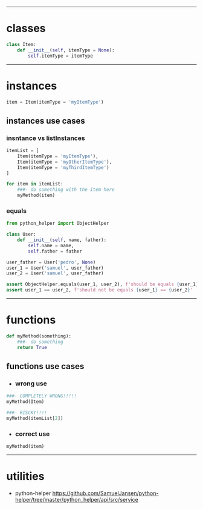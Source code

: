 ___
# classes
```python
class Item:
    def __init__(self, itemType = None):
        self.itemType = itemType
```
___
# instances
```python
item = Item(itemType = 'myItemType')
```

## instances use cases
### insntance vs listInstances
```python
itemList = [
    Item(itemType = 'myItemType'),
    Item(itemType = 'myOtherItemType'),
    Item(itemType = 'myThirdItemType')
]

for item in itemList:
    ###- do something with the item here
    myMethod(item)
```

### equals
```python
from python_helper import ObjectHelper

class User:
    def __init__(self, name, father):
        self.name = name,
        self.father = father

user_father = User('pedro', None)
user_1 = User('samuel', user_father)
user_2 = User('samuel', user_father)

assert ObjectHelper.equals(user_1, user_2), f'should be equals {user_1} == {user_2}'
assert user_1 == user_2, f'should not be equals {user_1} == {user_2}'
```
___
# functions
```python
def myMethod(something):
    ###- do something
    return True
```

## functions use cases
- ### wrong use
```python
###- COMPLETELY WRONG!!!!!
myMethod(Item)

###- RISCKY!!!!
myMethod(itemList[2])
```
- ### correct use
```python
myMethod(item)
```

___ 
# utilities
- python-helper
	https://github.com/SamuelJansen/python-helper/tree/master/python_helper/api/src/service

